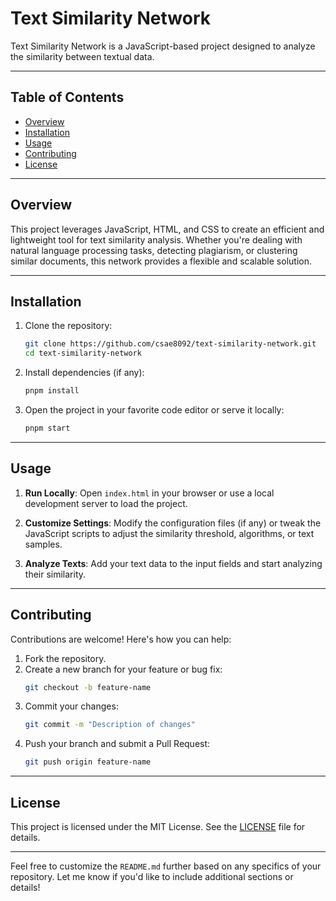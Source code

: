 # Text Similarity Network

Text Similarity Network is a JavaScript-based project designed to analyze the similarity between textual data.

---

## Table of Contents
- [Overview](#overview)
- [Installation](#installation)
- [Usage](#usage)
- [Contributing](#contributing)
- [License](#license)

---

## Overview

This project leverages JavaScript, HTML, and CSS to create an efficient and lightweight tool for text similarity analysis. Whether you're dealing with natural language processing tasks, detecting plagiarism, or clustering similar documents, this network provides a flexible and scalable solution.

---

## Installation

1. Clone the repository:
   ```bash
   git clone https://github.com/csae8092/text-similarity-network.git
   cd text-similarity-network
   ```

2. Install dependencies (if any):
   ```bash
   pnpm install
   ```

3. Open the project in your favorite code editor or serve it locally:
   ```bash
   pnpm start
   ```

---

## Usage

1. **Run Locally**:
   Open `index.html` in your browser or use a local development server to load the project.

2. **Customize Settings**:
   Modify the configuration files (if any) or tweak the JavaScript scripts to adjust the similarity threshold, algorithms, or text samples.

3. **Analyze Texts**:
   Add your text data to the input fields and start analyzing their similarity.

---

## Contributing

Contributions are welcome! Here's how you can help:

1. Fork the repository.
2. Create a new branch for your feature or bug fix:
   ```bash
   git checkout -b feature-name
   ```
3. Commit your changes:
   ```bash
   git commit -m "Description of changes"
   ```
4. Push your branch and submit a Pull Request:
   ```bash
   git push origin feature-name
   ```

---

## License

This project is licensed under the MIT License. See the [LICENSE](LICENSE) file for details.

---

Feel free to customize the `README.md` further based on any specifics of your repository. Let me know if you'd like to include additional sections or details!
